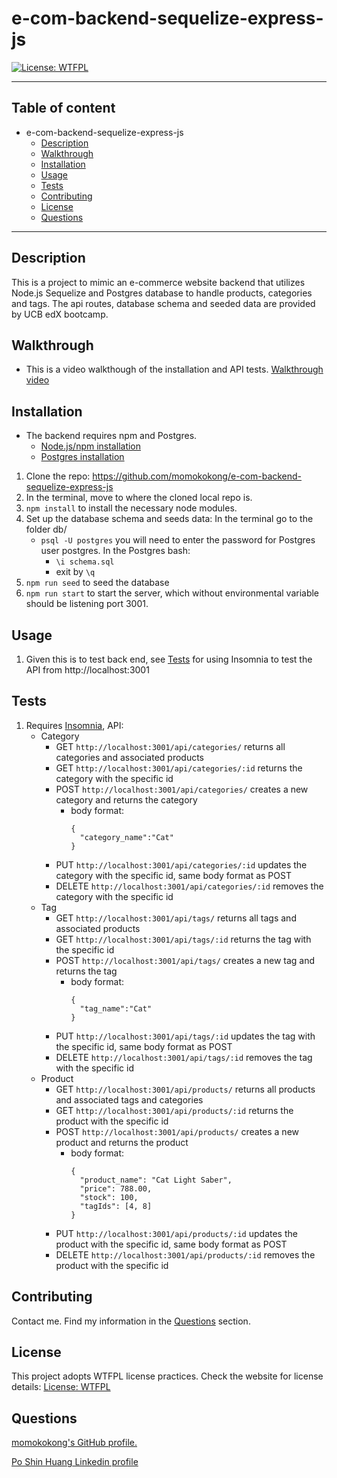 # e-com-backend-sequelize-express-js
[![License: WTFPL](https://img.shields.io/badge/License-WTFPL-brightgreen.svg)](http://www.wtfpl.net/about/)
***
## Table of content
- e-com-backend-sequelize-express-js
  - [Description](#Description)
  - [Walkthrough](#Walkthrough)
  - [Installation](#Installation)
  - [Usage](#Usage)
  - [Tests](#Tests)
  - [Contributing](#Contributing)
  - [License](#License)
  - [Questions](#Questions)
***
## Description
This is a project to mimic an e-commerce website backend that utilizes Node.js Sequelize and Postgres database to handle products, categories and tags.  The api routes, database schema and seeded data are provided by UCB edX bootcamp.   

## Walkthrough
- This is a video walkthough of the installation and API tests. [Walkthrough video](https://drive.google.com/file/d/1mWf51VsKpMft6WrzfPKEIoNwZ91pU4zk/view)

## Installation
- The backend requires npm and Postgres.  
  - [Node.js/npm installation](https://docs.npmjs.com/downloading-and-installing-node-js-and-npm)
  - [Postgres installation](https://www.postgresql.org/download/)
1. Clone the repo: https://github.com/momokokong/e-com-backend-sequelize-express-js
2. In the terminal, move to where the cloned local repo is.
3. `npm install` to install the necessary node modules.
4. Set up the database schema and seeds data: In the terminal go to the folder db/
   - `psql -U postgres` you will need to enter the password for Postgres user postgres. In the Postgres bash:
     - `\i schema.sql` 
     - exit by `\q`
5. `npm run seed` to seed the database
6. `npm run start` to start the server, which without environmental variable should be listening port 3001. 

## Usage
1. Given this is to test back end, see [Tests](#Tests) for using Insomnia to test the API from http://localhost:3001 

## Tests
1. Requires [Insomnia](https://insomnia.rest/download), API:
   - Category 
     - GET `http://localhost:3001/api/categories/` returns all categories and associated products
     - GET `http://localhost:3001/api/categories/:id` returns the category with the specific id
     - POST `http://localhost:3001/api/categories/` creates a new category and returns the category
       - body format: 
         ```
         {
           "category_name":"Cat"
         }
         ```
     - PUT `http://localhost:3001/api/categories/:id` updates the category with the specific id, same body format as POST
     - DELETE `http://localhost:3001/api/categories/:id` removes the category with the specific id
   - Tag
     - GET `http://localhost:3001/api/tags/` returns all tags and associated products
     - GET `http://localhost:3001/api/tags/:id` returns the tag with the specific id
     - POST `http://localhost:3001/api/tags/` creates a new tag and returns the tag
       - body format: 
         ```
         {
           "tag_name":"Cat"
         }
         ```
     - PUT `http://localhost:3001/api/tags/:id` updates the tag with the specific id, same body format as POST
     - DELETE `http://localhost:3001/api/tags/:id` removes the tag with the specific id
   - Product 
     - GET `http://localhost:3001/api/products/` returns all products and associated tags and categories
     - GET `http://localhost:3001/api/products/:id` returns the product with the specific id
     - POST `http://localhost:3001/api/products/` creates a new product and returns the product
       - body format: 
         ```
         {
           "product_name": "Cat Light Saber",
           "price": 788.00,
           "stock": 100,
           "tagIds": [4, 8]
         }
         ```
     - PUT `http://localhost:3001/api/products/:id` updates the product with the specific id, same body format as POST
     - DELETE `http://localhost:3001/api/products/:id` removes the product with the specific id
   

## Contributing
Contact me.  Find my information in the [Questions](#Questions) section.

## License
This project adopts WTFPL license practices. Check the website for license details: [License: WTFPL](http://www.wtfpl.net/about/)

## Questions
[momokokong's GitHub profile.](https://github.com/momokokong)

[Po Shin Huang Linkedin profile](https://www.linkedin.com/in/poshinhuang/)

